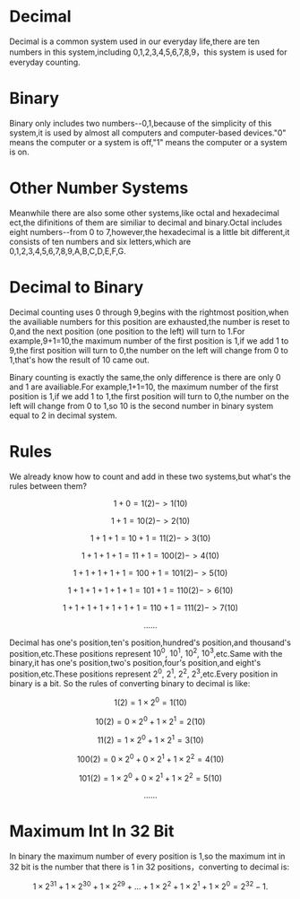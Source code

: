 # Decimal

Decimal is a common system used in our everyday life,there are ten numbers in this system,including 0,1,2,3,4,5,6,7,8,9，this system is used for everyday counting.

# Binary 

Binary only includes two numbers--0,1,because of the simplicity of this system,it is used by almost all computers and computer-based devices."0" means the computer or a system is off,"1" means the computer or a system is on.

# Other Number Systems

Meanwhile there are also some other systems,like octal and hexadecimal ect,the difinitions of them are similiar to decimal and binary.Octal includes eight numbers--from 0 to 7,however,the hexadecimal is a little bit different,it consists of ten numbers and six letters,which are 0,1,2,3,4,5,6,7,8,9,A,B,C,D,E,F,G.

# Decimal to Binary 

Decimal counting uses 0 through 9,begins with the rightmost position,when the availiable numbers for this position are exhausted,the number is reset to 0,and the next position (one position to the left) will turn to 1.For example,9+1=10,the maximum number of the first position is 1,if we add 1 to 9,the first position will turn to 0,the number on the left will change from 0 to 1,that's how the result of 10 came out.

Binary counting is exactly the same,the only difference is there are only 0 and 1 are availiable.For example,1+1=10, the maximum number of the first position is 1,if we add 1 to 1,the first position will turn to 0,the number on the left will change from 0 to 1,so 10 is the second number in binary system equal to 2 in decimal system.

# Rules

We already know how to count and add in these two systems,but what's the rules between them?
```math
1+0=1(2)->1(10)
```
```math
1+1=10(2)->2(10)
```
```math
1+1+1=10+1=11(2)->3(10)
```
```math
1+1+1+1=11+1=100(2)->4(10)
```
```math
1+1+1+1+1=100+1=101(2)->5(10)
```
```math
1+1+1+1+1+1=101+1=110(2)->6(10)
```
```math
1+1+1+1+1+1+1=110+1=111(2)->7(10)
```
```math
......
```

Decimal has one's position,ten's position,hundred's position,and thousand's position,etc.These positions represent $10^0$, $10^1$, $10^2$, $10^3$,etc.Same with the binary,it has one's position,two's position,four's position,and eight's position,etc.These positions represent $2^0$, $2^1$, $2^2$, $2^3$,etc.Every position in binary is a bit.
So the rules of converting binary to decimal is like:
```math
1(2)=1\times 2^0=1(10)
```
```math
10(2)=0\times 2^0+1\times 2^1=2(10)
```
```math
11(2)=1\times 2^0+1\times 2^1=3(10)
```
```math
100(2)=0\times 2^0+0\times 2^1+1\times 2^2=4(10)
```
```math
101(2)=1\times 2^0+0\times 2^1+1\times 2^2=5(10)
```
```math
......
```

# Maximum Int In 32 Bit

In binary the maximum number of every position is 1,so the maximum int in 32 bit is the number that there is 1 in 32 positions，converting to decimal is:
```math
1\times 2^{31} + 1\times 2^{30}+1\times 2^{29}+...+1\times 2^2+1\times 2^1+1\times 2^0=2^{32}-1.
```


